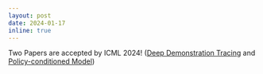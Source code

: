```yaml
---
layout: post
date: 2024-01-17
inline: true
---
```

Two Papers are accepted by ICML 2024! ([Deep Demonstration Tracing](https://osil-ddt.github.io/) and [Policy-conditioned Model](https://policy-conditioned-model.io))
